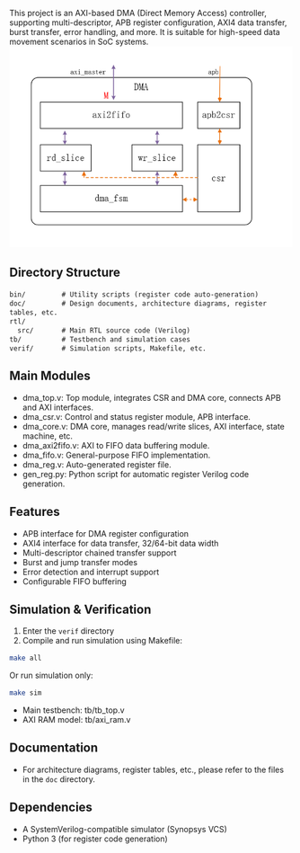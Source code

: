 This project is an AXI-based DMA (Direct Memory Access) controller, supporting multi-descriptor, APB register configuration, AXI4 data transfer, burst transfer, error handling, and more. It is suitable for high-speed data movement scenarios in SoC systems.
![Architecture](./doc/image.png)

## Directory Structure

```
bin/         # Utility scripts (register code auto-generation)
doc/         # Design documents, architecture diagrams, register tables, etc.
rtl/
  src/       # Main RTL source code (Verilog)
tb/          # Testbench and simulation cases
verif/       # Simulation scripts, Makefile, etc.
```

## Main Modules

- dma_top.v: Top module, integrates CSR and DMA core, connects APB and AXI interfaces.
- dma_csr.v: Control and status register module, APB interface.
- dma_core.v: DMA core, manages read/write slices, AXI interface, state machine, etc.
- dma_axi2fifo.v: AXI to FIFO data buffering module.
- dma_fifo.v: General-purpose FIFO implementation.
- dma_reg.v: Auto-generated register file.
- gen_reg.py: Python script for automatic register Verilog code generation.

## Features

- APB interface for DMA register configuration
- AXI4 interface for data transfer, 32/64-bit data width
- Multi-descriptor chained transfer support
- Burst and jump transfer modes
- Error detection and interrupt support
- Configurable FIFO buffering

## Simulation & Verification

1. Enter the `verif` directory
2. Compile and run simulation using Makefile:

```sh
make all
```

Or run simulation only:

```sh
make sim
```

- Main testbench: tb/tb_top.v
- AXI RAM model: tb/axi_ram.v

## Documentation

- For architecture diagrams, register tables, etc., please refer to the files in the `doc` directory.

## Dependencies

- A SystemVerilog-compatible simulator (Synopsys VCS)
- Python 3 (for register code generation)
````